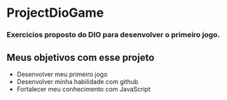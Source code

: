 # ProjectDioGame
### Exercicios proposto do DIO para desenvolver o primeiro jogo.

## Meus objetivos com esse projeto

- Desenvolver meu primeiro jogo
- Desenvolver minha habilidade com github
- Fortalecer meu conhecimento com JavaScript